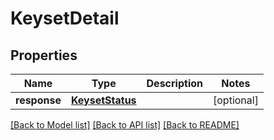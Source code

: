 # KeysetDetail

## Properties
Name | Type | Description | Notes
------------ | ------------- | ------------- | -------------
**response** | [**KeysetStatus**](KeysetStatus.md) |  | [optional] 

[[Back to Model list]](../README.md#documentation-for-models) [[Back to API list]](../README.md#documentation-for-api-endpoints) [[Back to README]](../README.md)


